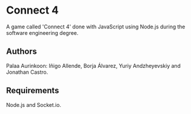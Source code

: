 # Connect 4

A game called 'Connect 4' done with JavaScript using Node.js during the software engineering degree.

## Authors

Palaa Aurinkoon: Iñigo Allende, Borja Álvarez, Yuriy Andzheyevskiy and Jonathan Castro.

## Requirements

Node.js and Socket.io.